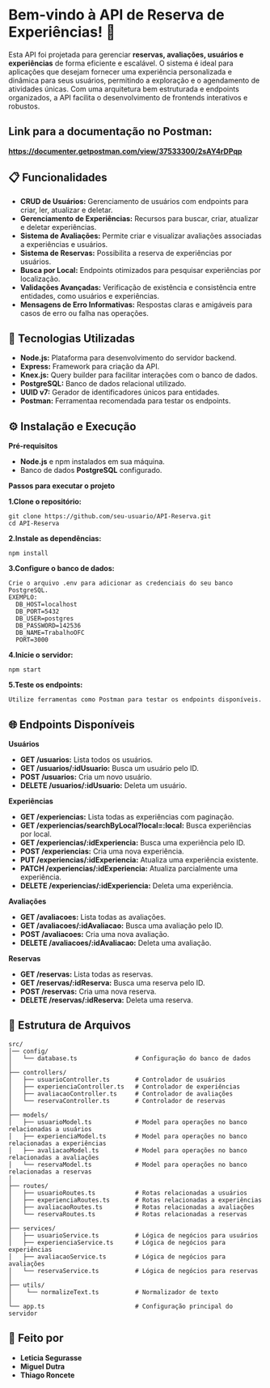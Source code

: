 # Bem-vindo à API de Reserva de Experiências! 🎉
Esta API foi projetada para gerenciar __reservas, avaliações, usuários e experiências__ de forma eficiente e escalável. O sistema é ideal para aplicações que desejam fornecer uma experiência personalizada e dinâmica para seus usuários, permitindo a exploração e o agendamento de atividades únicas. Com uma arquitetura bem estruturada e endpoints organizados, a API facilita o desenvolvimento de frontends interativos e robustos.

## Link para a documentação no Postman: 
__https://documenter.getpostman.com/view/37533300/2sAY4rDPqp__

## 📋 Funcionalidades
- __CRUD de Usuários:__ Gerenciamento de usuários com endpoints para criar, ler, atualizar e deletar.
- __Gerenciamento de Experiências:__ Recursos para buscar, criar, atualizar e deletar experiências.
- __Sistema de Avaliações:__ Permite criar e visualizar avaliações associadas a experiências e usuários.
- __Sistema de Reservas:__ Possibilita a reserva de experiências por usuários.
- __Busca por Local:__ Endpoints otimizados para pesquisar experiências por localização.
- __Validações Avançadas:__ Verificação de existência e consistência entre entidades, como usuários e experiências.
- __Mensagens de Erro Informativas:__ Respostas claras e amigáveis para casos de erro ou falha nas operações.

## 🚀 Tecnologias Utilizadas
- __Node.js:__ Plataforma para desenvolvimento do servidor backend.
- __Express:__ Framework para criação da API.
- __Knex.js:__ Query builder para facilitar interações com o banco de dados.
- __PostgreSQL:__ Banco de dados relacional utilizado.
- __UUID v7:__ Gerador de identificadores únicos para entidades.
- __Postman:__ Ferramentaa recomendada para testar os endpoints.

## ⚙️ Instalação e Execução
__Pré-requisitos__
- __Node.js__ e npm instalados em sua máquina.
- Banco de dados __PostgreSQL__ configurado.
  
__Passos para executar o projeto__

__1.Clone o repositório:__
```
git clone https://github.com/seu-usuario/API-Reserva.git
cd API-Reserva
```
__2.Instale as dependências:__
```
npm install
```
__3.Configure o banco de dados:__
```
Crie o arquivo .env para adicionar as credenciais do seu banco PostgreSQL.
EXEMPLO:
  DB_HOST=localhost
  DB_PORT=5432
  DB_USER=postgres
  DB_PASSWORD=142536
  DB_NAME=TrabalhoOFC
  PORT=3000
```
__4.Inicie o servidor:__
```
npm start
```
__5.Teste os endpoints:__
```
Utilize ferramentas como Postman para testar os endpoints disponíveis.
```

## 🌐 Endpoints Disponíveis
__Usuários__
- __GET /usuarios:__ Lista todos os usuários.
- __GET /usuarios/:idUsuario:__ Busca um usuário pelo ID.
- __POST /usuarios:__ Cria um novo usuário.
- __DELETE /usuarios/:idUsuario:__ Deleta um usuário.

__Experiências__
- __GET /experiencias:__ Lista todas as experiências com paginação.
- __GET /experiencias/searchByLocal?local=:local:__ Busca experiências por local.
- __GET /experiencias/:idExperiencia:__ Busca uma experiência pelo ID.
- __POST /experiencias:__ Cria uma nova experiência.
- __PUT /experiencias/:idExperiencia:__ Atualiza uma experiência existente.
- __PATCH /experiencias/:idExperiencia:__ Atualiza parcialmente uma experiência.
- __DELETE /experiencias/:idExperiencia:__ Deleta uma experiência.

__Avaliações__
- __GET /avaliacoes:__ Lista todas as avaliações.
- __GET /avaliacoes/:idAvaliacao:__ Busca uma avaliação pelo ID.
- __POST /avaliacoes:__ Cria uma nova avaliação.
- __DELETE /avaliacoes/:idAvaliacao:__ Deleta uma avaliação.

__Reservas__
- __GET /reservas:__ Lista todas as reservas.
- __GET /reservas/:idReserva:__ Busca uma reserva pelo ID.
- __POST /reservas:__ Cria uma nova reserva.
- __DELETE /reservas/:idReserva:__ Deleta uma reserva.

## 📂 Estrutura de Arquivos
```
src/
│── config/
│   └── database.ts                # Configuração do banco de dados
│
├── controllers/
│   ├── usuarioController.ts       # Controlador de usuários
│   ├── experienciaController.ts   # Controlador de experiências
│   ├── avaliacaoController.ts     # Controlador de avaliações
│   └── reservaController.ts       # Controlador de reservas
│
├── models/
│   ├── usuarioModel.ts            # Model para operações no banco relacionadas a usuários
│   ├── experienciaModel.ts        # Model para operações no banco relacionadas a experiências
│   ├── avaliacaoModel.ts          # Model para operações no banco relacionadas a avaliações
│   └── reservaModel.ts            # Model para operações no banco relacionadas a reservas
│
├── routes/
│   ├── usuarioRoutes.ts           # Rotas relacionadas a usuários
│   ├── experienciaRoutes.ts       # Rotas relacionadas a experiências
│   ├── avaliacaoRoutes.ts         # Rotas relacionadas a avaliações
│   └── reservaRoutes.ts           # Rotas relacionadas a reservas
│
├── services/
│   ├── usuarioService.ts          # Lógica de negócios para usuários
│   ├── experienciaService.ts      # Lógica de negócios para experiências
│   ├── avaliacaoService.ts        # Lógica de negócios para avaliações
│   └── reservaService.ts          # Lógica de negócios para reservas
│
├── utils/
│    └── normalizeText.ts          # Normalizador de texto
│
└── app.ts                         # Configuração principal do servidor
```

## 📝 Feito por
- __Leticia Segurasse__
- __Miguel Dutra__
- __Thiago Roncete__
#
